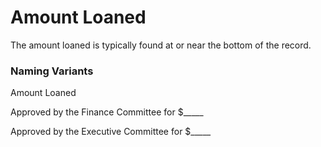 # Amount Loaned
<p>The amount loaned is typically found at or near the bottom of the record.</p>
<div id="accordion-help-modal">
  <h3>Naming Variants</h3>
  <div>
    <p class="other-form" >Amount Loaned</p> <p class="other-form" >Approved by the Finance Committee for $_____</p> <p class="other-form" >Approved by the Executive Committee for $_____</p>
  </div>
</div>
